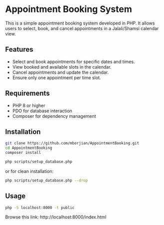 # Appointment Booking System

This is a simple appointment booking system developed in PHP. It allows users to select, book, and cancel appointments in a Jalali/Shamsi calendar view.

## Features
- Select and book appointments for specific dates and times.
- View booked and available slots in the calendar.
- Cancel appointments and update the calendar.
- Ensure only one appointment per time slot.

## Requirements
- PHP 8 or higher
- PDO for database interaction
- Composer for dependency management

## Installation
```bash
git clone https://github.com/mborjian/AppointmentBooking.git
cd AppointmentBooking
composer install

php scripts/setup_database.php
```

or for clean installation:
```bash
php scripts/setup_database.php --drop
```

## Usage
```bash
php -S localhost:8000 -t public
```

Browse this link:
http://localhost:8000/index.html